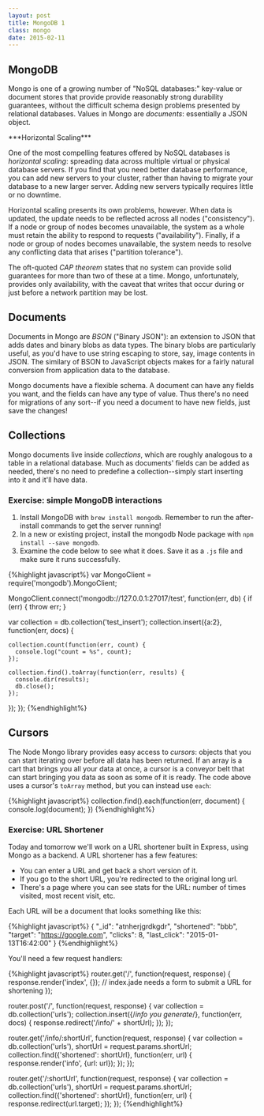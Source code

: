 ```yaml
---
layout: post
title: MongoDB 1
class: mongo
date: 2015-02-11
---
```


## MongoDB

Mongo is one of a growing number of "NoSQL databases:" key-value or document stores that provide provide reasonably strong durability guarantees, without the difficult schema design problems presented by relational databases. Values in Mongo are _documents_: essentially a JSON object.

<aside>
***Horizontal Scaling***

One of the most compelling features offered by NoSQL databases is _horizontal scaling_: spreading data across multiple virtual or physical database servers. If you find that you need better database performance, you can add new servers to your cluster, rather than having to migrate your database to a new larger server. Adding new servers typically requires little or no downtime.

Horizontal scaling presents its own problems, however. When data is updated, the update needs to be reflected across all nodes ("consistency"). If a node or group of nodes becomes unavailable, the system as a whole must retain the ability to respond to requests ("availability"). Finally, if a node or group of nodes becomes unavailable, the system needs to resolve any conflicting data that arises ("partition tolerance").

The oft-quoted _CAP theorem_ states that no system can provide solid guarantees for more than two of these at a time. Mongo, unfortunately, provides only availability, with the caveat that writes that occur during or just before a network partition may be lost.
</aside>

## Documents

Documents in Mongo are _BSON_ ("Binary JSON"): an extension to JSON that adds dates and binary blobs as data types. The binary blobs are particularly useful, as you'd have to use string escaping to store, say, image contents in JSON. The similary of BSON to JavaScript objects makes for a fairly natural conversion from application data to the database.

Mongo documents have a flexible schema. A document can have any fields you want, and the fields can have any type of value. Thus there's no need for migrations of any sort--if you need a document to have new fields, just save the changes!

## Collections

Mongo documents live inside _collections_, which are roughly analogous to a table in a relational database. Much as documents' fields can be added as needed, there's no need to predefine a collection--simply start inserting into it and it'll have data.

### Exercise: simple MongoDB interactions

1. Install MongoDB with `brew install mongodb`. Remember to run the after-install commands to get the server running!
1. In a new or existing project, install the mongodb Node package with `npm install --save mongodb`.
1. Examine the code below to see what it does. Save it as a `.js` file and make sure it runs successfully.

{%highlight javascript%}
var MongoClient = require('mongodb').MongoClient;

MongoClient.connect('mongodb://127.0.0.1:27017/test', function(err, db) {
  if (err) {
    throw err;
  }

  var collection = db.collection('test_insert');
  collection.insert({a:2}, function(err, docs) {

    collection.count(function(err, count) {
      console.log("count = %s", count);
    });

    collection.find().toArray(function(err, results) {
      console.dir(results);
      db.close();
    });
  });
});
{%endhighlight%}

## Cursors

The Node Mongo library provides easy access to _cursors_: objects that you can start iterating over before all data has been returned. If an array is a cart that brings you all your data at once, a cursor is a conveyor belt that can start bringing you data as soon as some of it is ready. The code above uses a cursor's `toArray` method, but you can instead use `each`:

{%highlight javascript%}
collection.find().each(function(err, document) {
  console.log(document);
})
{%endhighlight%}

### Exercise: URL Shortener

Today and tomorrow we'll work on a URL shortener built in Express, using Mongo as a backend. A URL shortener has a few features:

* You can enter a URL and get back a short version of it.
* If you go to the short URL, you're redirected to the original long url.
* There's a page where you can see stats for the URL: number of times visited, most recent visit, etc.

Each URL will be a document that looks something like this:

{%highlight javascript%}
{
  "_id": "atnherjgrdkgdr",
  "shortened": "bbb",
  "target": "https://google.com",
  "clicks": 8,
  "last_click": "2015-01-13T16:42:00"
}
{%endhighlight%}

You'll need a few request handlers:

{%highlight javascript%}
router.get('/', function(request, response) {
  response.render('index', {});
  // index.jade needs a form to submit a URL for shortening
});

router.post('/', function(request, response) {
  var collection = db.collection('urls');
  collection.insert({/*info you generate*/}, function(err, docs) {
    response.redirect('/info/' + shortUrl);
  });
});

router.get('/info/:shortUrl', function(request, response) {
  var collection = db.collection('urls'),
      shortUrl = request.params.shortUrl;
  collection.find({'shortened': shortUrl}, function(err, url) {
    response.render('info', {url: url});
  });
});

router.get('/:shortUrl', function(request, response) {
  var collection = db.collection('urls'),
      shortUrl = request.params.shortUrl;
  collection.find({'shortened': shortUrl}, function(err, url) {
    response.redirect(url.target);
  });
});
{%endhighlight%}
